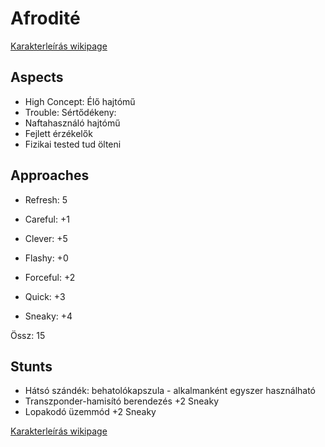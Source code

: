 
Afrodité
=======

[Karakterleírás wikipage](https://github.com/Milky-Ways-Finest/missions/wiki/J%C3%A1rm%C5%B1:%20Afrodit%C3%A9)

Aspects
------
* High Concept: Élő hajtómű
* Trouble: Sértődékeny:
* Naftahasználó hajtómű
* Fejlett érzékelők
* Fizikai tested tud ölteni

Approaches
------
* Refresh: 5

* Careful: +1
* Clever: +5
* Flashy: +0
* Forceful: +2
* Quick: +3
* Sneaky: +4

Össz: 15

Stunts
-----

* Hátsó szándék: behatolókapszula - alkalmanként egyszer használható
* Transzponder-hamisító berendezés +2 Sneaky
* Lopakodó üzemmód +2 Sneaky


[Karakterleírás wikipage](https://github.com/Milky-Ways-Finest/missions/wiki/J%C3%A1rm%C5%B1:%20Afrodit%C3%A9)
